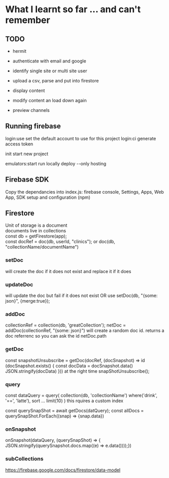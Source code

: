 # What I learnt so far ... and can't remember

## TODO
* hermit
* authenticate with email and google
* identify single site or multi site user
* upload a csv, parse and put into firestore
* display content
* modify content an load down again

* preview channels

## Running firebase

 login:use <email>   set the default account to use for this project
 login:ci             generate access token

 init                 start new project

 emulators:start      run locally
 deploy               --only hosting 

 ## Firebase SDK
 Copy the dependancies into index.js:
 firebase console, Settings, Apps, Web App, SDK setup and configuration (npm)

 ## Firestore
 Unit of storage is a document<br>
 documents live in collections<br>
 const db = getFirestore(app);<br>
 const docRef = doc(db, userId, "clinics"); or doc(db, "collectionName/documentName")<br>
 ### setDoc 
 will create the doc if it does not exist and replace it if it does
 ### updateDoc 
 will update the doc but fail if it does not exist OR use
 setDoc(db, "{some: json}", {merge:true}); 
 ### addDoc  
 collectionRef = collection(db, 'greatCollection'); netDoc = addDoc(collectionRef, "{some: json}") will create a random doc id. returns a doc referrenc so you can ask the id netDoc.path
 ### getDoc 
const snapshotUnsubscribe = getDoc(docRef, (docSnapshot) =>
id (docSnapshot.exists() {
    const docData = docSnapshot.data()
    JSON.stringify(docData)
}))
at the right time snapShotUnsubscribe();
### query 
const dataQuery = query(
    collection(db, 'collectionName')
    where('drink', '==', 'latte'),
    sort ...
    limit(10)
) this rquires a custom index

const querySnapShot = await getDocs(datQuery);
const allDocs = querySnapShot.ForEach((snap) =>
{snap.data})

### onSnapshot 
onSnapshot(dataQuery, (querySnapShot) => {
    JSON.stringify(querySnapshot.docs.map((e) => e.data())));})

### subCollections
https://firebase.google.com/docs/firestore/data-model






